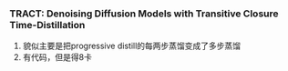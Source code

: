 ### TRACT: Denoising Diffusion Models with Transitive Closure Time-Distillation
1. 貌似主要是把progressive distill的每两步蒸馏变成了多步蒸馏
2. 有代码，但是得8卡